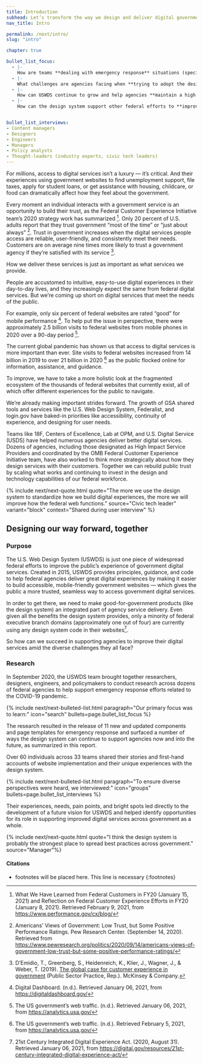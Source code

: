 ```yaml
---
title: Introduction
subhead: Let’s transform the way we design and deliver digital government with and for the people.
nav_title: Intro

permalink: /next/intro/
slug: "intro"

chapter: true

bullet_list_focus: 
  - |-
    How are teams **dealing with emergency response** situations (specifically COVID-19) in terms of their digital communications?
  - |-
    What challenges are agencies facing when **trying to adopt the design system**?
  - |-
    How can USWDS continue to grow and help agencies **maintain a high level of design maturity** across the federal government?
  - |-
    How can the design system support other federal efforts to **improve customer experience** across government?


bullet_list_interviews:
- Content managers
- Designers
- Engineers
- Managers
- Policy analysts
- Thought-leaders (industry experts, civic tech leaders)
---
```


<section class="next-section">
  <div class="grid-container">
    <div class="grid-row">
      <div class="grid-col-12 tablet:grid-col-8 tablet:margin-x-auto desktop:margin-x-0 next-section-prose" markdown="1">

For millions, access to digital services isn’t a luxury — it’s critical. And their experiences using government websites to find unemployment support, file taxes, apply for student loans, or get assistance with housing, childcare, or food can dramatically affect how they feel about the government.

Every moment an individual interacts with a government service is an opportunity to build their trust, as the Federal Customer Experience Initiative team’s 2020 strategy work has summarized [^1]. Only 20 percent of U.S. adults report that they
trust government “most of the time” or “just about always” [^2]. Trust in government increases when the digital services people access are reliable, user-friendly, and consistently meet their needs. Customers are on average nine times more likely to trust a government agency if they’re satisfied with its service [^3].

How we deliver these services is just as important as what services we provide.

People are accustomed to intuitive, easy-to-use digital experiences in their day-to-day lives, and they increasingly expect the same from federal digital services. But we’re coming up short on digital services that meet the needs of the public.

For example, only six percent of federal websites are rated “good” for mobile performance [^4]. To help put the issue in perspective, there were approximately 2.5 billion visits to federal websites from mobile phones in 2020 over a 90-day period [^5].

The current global pandemic has shown us that access to digital services is more important than ever. Site visits to federal websites increased from 14 billion in 2019 to over 21 billion in 2020 [^6] as the public flocked online for information, assistance, and guidance.

To improve, we have to take a more holistic look at the fragmented ecosystem of the thousands of federal websites that currently exist, all of which offer different experiences for the public to navigate.

We’re already making important strides forward. The growth of GSA shared tools and services like the U.S. Web Design System, Federalist, and login.gov have baked-in priorities like accessibility, continuity of experience, and designing for user needs.

Teams like 18F, Centers of Excellence, Lab at OPM, and U.S. Digital Service (USDS) have helped numerous agencies deliver better digital services. Dozens of agencies, including those designated as High Impact Service Providers and coordinated by the OMB Federal Customer Experience Initiative team, have also worked to think more strategically about how they design services with their customers. Together we can rebuild public trust by scaling what works and continuing to invest in the design and technology capabilities of our federal workforce.

{% include next/next-quote.html quote="The more we use the design system to standardize how we build digital experiences, the more we will improve how the federal web functions." source="Civic tech leader" variant="block" context="Shared during user interview" %}

</div>
    </div>
  </div>
</section>
<section class="next-section">
  <div class="grid-container">
    <div class="grid-row">
      <h2 class="grid-col-12 tablet:grid-col-8 desktop:grid-col-12 margin-top-0 tablet:margin-x-auto desktop:margin-x-0">Designing our way forward, together</h2>
    </div>
    <div class="grid-row">
      <div class="grid-col-12 tablet:grid-col-8 tablet:margin-x-auto desktop:margin-x-0 next-section-prose" markdown="1">

### Purpose

The U.S. Web Design System (USWDS) is just one piece of widespread federal efforts to improve the public’s experience of government digital services. Created in 2015, USWDS provides principles, guidance, and code to help federal agencies deliver great digital experiences by making it easier to build accessible, mobile-friendly government websites — which gives the public a more trusted, seamless way to access government digital services.

In order to get there, we need to make good-for-government products (like the design system) an integrated part of agency service delivery. Even given all the benefits the design system provides, only a minority of federal executive branch domains (approximately one out of four) are currently using any design system code in their websites[^7].

So how can we succeed in supporting agencies to improve their digital services amid the diverse challenges they all face?

### Research

In September 2020, the USWDS team brought together researchers, designers, engineers, and policymakers to conduct research across dozens of federal agencies to help support emergency response efforts related to the COVID-19 pandemic.


{% include next/next-bulleted-list.html paragraph="Our primary focus was to learn:" icon="search" bullets=page.bullet_list_focus %}


The research resulted in the release of 11 new and updated components and page templates for emergency response and surfaced a number of ways the design system can continue to support agencies now and into the future, as summarized in this report.

Over 60 individuals across 33 teams shared their stories and first-hand accounts of website implementation and their unique experiences with the design system.


{% include next/next-bulleted-list.html paragraph="To ensure diverse perspectives were heard, we interviewed:" icon="groups" bullets=page.bullet_list_interviews %}


Their experiences, needs, pain points, and bright spots led directly to the development of a future vision for USWDS and helped identify opportunities for its role in supporting improved digital services across government as a whole.


{% include next/next-quote.html quote="I think the design system is probably the strongest place to spread best practices across government." source="Manager"%}

</div>
    </div>
  </div>
</section>
<section class="next-section next-section--citations">
  <div class="grid-container">
    <div class="grid-row">
      <div class="grid-col-12 tablet:grid-col-8 tablet:margin-x-auto desktop:margin-x-0" markdown="1">

#### Citations

* footnotes will be placed here. This line is necessary
{:footnotes}



[^1]: What We Have Learned from Federal Customers in FY20 (January 15, 2021) and Reflection on Federal Customer Experience Efforts in FY20 (January 8, 2021). Retrieved February 9, 2021, from <https://www.performance.gov/cx/blog/>

[^2]: Americans’ Views of Government: Low Trust, but Some Positive Performance Ratings. Pew Research Center. (September 14, 2020). Retrieved from <https://www.pewresearch.org/politics/2020/09/14/americans-views-of-government-low-trust-but-some-positive-performance-ratings/>

[^3]: D’Emidio, T., Greenberg, S., Heidenreich, K., Klier, J., Wagner, J., & Weber, T. (2019). [The global case for customer experience in government](https://www.mckinsey.com/~/media/McKinsey/Industries/Public%20and%20Social%20Sector/Our%20Insights/The%20global%20case%20for%20customer%20experience%20in%20government/The-global-case-for-customer-experience-in-government-vF.pdf) (Public Sector Practice, Rep.). McKinsey & Company.

[^4]: Digital Dashboard. (n.d.). Retrieved January 06, 2021, from <https://digitaldashboard.gov/>

[^5]: The US government’s web traffic. (n.d.). Retrieved January 06, 2021, from <https://analytics.usa.gov/>

[^6]: The US government’s web traffic. (n.d.). Retrieved February 5, 2021, from <https://analytics.usa.gov/>

[^7]: 21st Century Integrated Digital Experience Act. (2020, August 31). Retrieved January 06, 2021, from <https://digital.gov/resources/21st-century-integrated-digital-experience-act/>

</div>
    </div>
  </div>
</section>